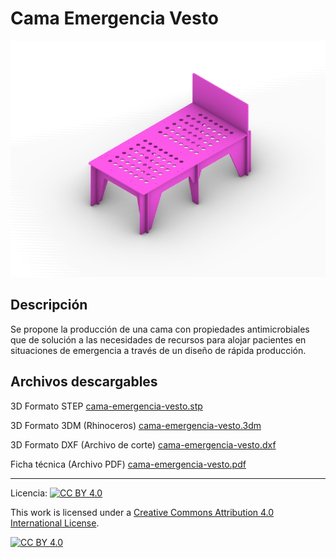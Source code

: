 # Cama Emergencia Vesto

![Cama Emergencia Vesto](/cama-emergencia-vesto/images/cama-emergencia-vesto-1.jpg)

## Descripción

Se propone la producción de una cama con propiedades antimicrobiales que de solución a las necesidades de recursos para alojar pacientes en situaciones de emergencia a través de un diseño de rápida producción.

## Archivos descargables

3D Formato STEP 
[cama-emergencia-vesto.stp](https://github.com/josemagr95/covid-innovarauco/raw/master/cama-emergencia-vesto/cad/step/cama-emergencia-vesto.stp)

3D Formato 3DM (Rhinoceros) 
[cama-emergencia-vesto.3dm](https://github.com/josemagr95/covid-innovarauco/raw/master/cama-emergencia-vesto/cad/3dm/cama-emergencia-vesto.3dm)

3D Formato DXF (Archivo de corte) 
[cama-emergencia-vesto.dxf](https://github.com/josemagr95/covid-innovarauco/raw/master/cama-emergencia-vesto/cad/dxf/cama-emergencia-vesto.dxf)

Ficha técnica (Archivo PDF) 
[cama-emergencia-vesto.pdf](https://github.com/josemagr95/covid-innovarauco/raw/master/cama-emergencia-vesto/docs/cama-emergencia-vesto.pdf)  

***

Licencia: [![CC BY 4.0][cc-by-shield]][cc-by]

This work is licensed under a [Creative Commons Attribution 4.0 International
License][cc-by].

[![CC BY 4.0][cc-by-image]][cc-by]

[cc-by]: http://creativecommons.org/licenses/by/4.0/
[cc-by-image]: https://i.creativecommons.org/l/by/4.0/88x31.png
[cc-by-shield]: https://img.shields.io/badge/License-CC%20BY%204.0-lightgrey.svg